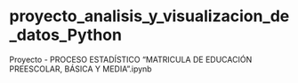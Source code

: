 # proyecto_analisis_y_visualizacion_de_datos_Python
Proyecto - PROCESO ESTADÍSTICO “MATRICULA DE EDUCACIÓN PREESCOLAR, BÁSICA Y MEDIA”.ipynb
